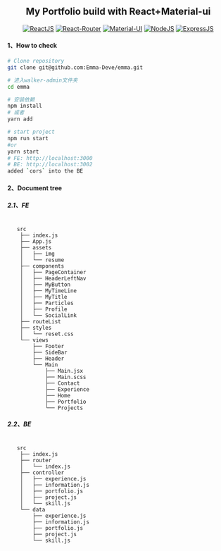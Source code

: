<h2 align="center">My Portfolio build with React+Material-ui</h2>

<div align="center">

[![ReactJS](https://img.shields.io/badge/react-v17.0.1-%2361dafb)](https://reactjs.org/)
[![React-Router](https://img.shields.io/badge/react--router-v5.2.0-brightgreen)](https://reacttraining.com/react-router/)
[![Material-UI](https://img.shields.io/badge/%40material--ui-v4.11.2-%23764abc)](https://mui.com/)
[![NodeJS](https://img.shields.io/badge/%40material--ui-v4.11.2-%23764abc)](https://nodejs.org/en/docs/)
[![ExpressJS](https://img.shields.io/badge/%40ExpressJS-v4.16.1-%23764abc)](https://expressjs.com/)

</div>

#### 1、How to check

```bash
# Clone repository
git clone git@github.com:Emma-Deve/emma.git

# 进入walker-admin文件夹
cd emma

# 安装依赖
npm install
# 或者
yarn add

# start project
npm run start
#or
yarn start
# FE: http://localhost:3000
# BE: http://localhost:3002
added `cors` into the BE

```

#### 2、Document tree

##### 2.1、FE

```shell

   src
    ├── index.js
    ├── App.js
    ├── assets
    │   ├── img
    │   └── resume
    ├── components
    │   ├── PageContainer
    │   ├── HeaderLeftNav
    │   ├── MyButton
    │   ├── MyTimeLine
    │   ├── MyTitle
    │   ├── Particles
    │   ├── Profile
    │   └── SocialLink
    ├── routeList
    ├── styles
    │   └── reset.css
    └── views
        ├── Footer
        ├── SideBar
        ├── Header
        └── Main
            ├── Main.jsx
            ├── Main.scss
            ├── Contact
            ├── Experience
            ├── Home
            ├── Portfolio
            └── Projects

```

##### 2.2、BE

```shell

   src
    ├── index.js
    ├── router
    │   └── index.js
    ├── controller
    │   ├── experience.js
    │   ├── information.js
    │   ├── portfolio.js
    │   ├── project.js
    │   └── skill.js
    └── data
        ├── experience.js
        ├── information.js
        ├── portfolio.js
        ├── project.js
        └── skill.js

```
